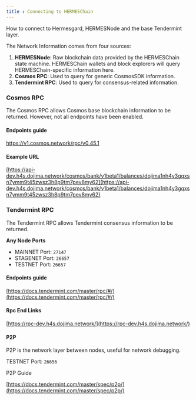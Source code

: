 ```yaml
---
title : Connecting to HERMESChain
---
```


How to connect to Hermesgard, HERMESNode and the base Tendermint layer.

The Network Information comes from four sources:


1. **HERMESNode**: Raw blockchain data provided by the HERMESChain state machine. HERMESChain wallets and block explorers will query HERMESChain-specific information here.
2. **Cosmos RPC**: Used to query for generic CosmosSDK information.
3. **Tendermint RPC**: Used to query for consensus-related information.

### Cosmos RPC

The Cosmos RPC allows Cosmos base blockchain information to be returned.  However, not all endpoints have been enabled.

#### Endpoints guide

https://v1.cosmos.network/rpc/v0.45.1

#### Example URL

[https://api-dev.h4s.dojima.network/cosmos/bank/v1beta1/balances/dojima1nh4y3gqxsn7ymm9t45zwsz3h8p9tm7pev8my62](https://api-dev.h4s.dojima.network/cosmos/bank/v1beta1/balances/dojima1nh4y3gqxsn7ymm9t45zwsz3h8p9tm7pev8my62)

### Tendermint RPC

The Tendermint RPC allows Tendermint consensus information to be returned.

**Any Node Ports**

- MAINNET Port: `27147`
- STAGENET Port: `26657`
- TESTNET Port: `26657`

#### Endpoints guide

[https://docs.tendermint.com/master/rpc/#/](https://docs.tendermint.com/master/rpc/#/)

#### Rpc End Links

[https://rpc-dev.h4s.dojima.network/](https://rpc-dev.h4s.dojima.network/)

#### P2P

P2P is the network layer between nodes, useful for network debugging.

TESTNET Port: `26656`

P2P Guide

[https://docs.tendermint.com/master/spec/p2p/](https://docs.tendermint.com/master/spec/p2p/)